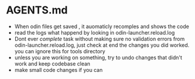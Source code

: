 # AGENTS.md
- When odin files get saved , it auomaticly recomples and shows the code
- read the logs what happend by looking in  odin-launcher.reload.log
- Dont ever *complete* task without making sure no validation errors from odin-launcher.reload.log, just check at end
the changes you did worked. you can ignore this for tools directory
- unless you are working on something, try to undo changes that didn't work and keep codebase clean
- make small code changes if you can



